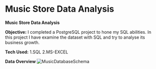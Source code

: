 # Music Store Data Analysis 
**Music Store Data Analysis**

**Objective:**
I completed a PostgreSQL project to hone my SQL abilities.
In this project I have examine the dataset with SQL and try to analyse its business growth.


**Tech Used:**
1.SQL
2.MS-EXCEL

**Data Overview**
![MusicDatabaseSchema](https://github.com/bhawna124/Music_Project-SQL/assets/141348823/f3db0677-e890-44de-9b03-11741fa62066)

